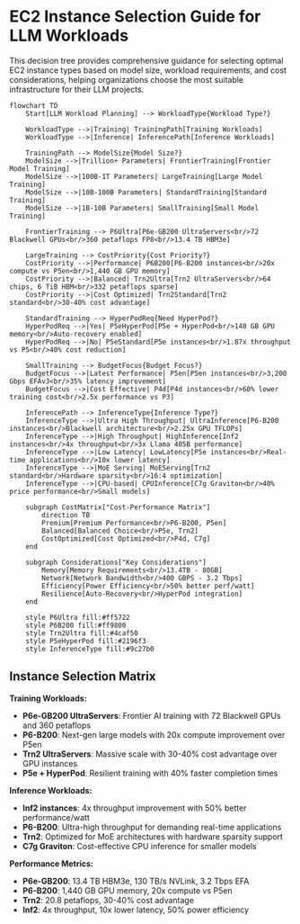 # EC2 Instance Selection Guide for LLM Workloads

This decision tree provides comprehensive guidance for selecting optimal EC2 instance types based on model size, workload requirements, and cost considerations, helping organizations choose the most suitable infrastructure for their LLM projects.

```mermaid
flowchart TD
    Start[LLM Workload Planning] --> WorkloadType{Workload Type?}
    
    WorkloadType -->|Training| TrainingPath[Training Workloads]
    WorkloadType -->|Inference| InferencePath[Inference Workloads]
    
    TrainingPath --> ModelSize{Model Size?}
    ModelSize -->|Trillion+ Parameters| FrontierTraining[Frontier Model Training]
    ModelSize -->|100B-1T Parameters| LargeTraining[Large Model Training]
    ModelSize -->|10B-100B Parameters| StandardTraining[Standard Training]
    ModelSize -->|1B-10B Parameters| SmallTraining[Small Model Training]
    
    FrontierTraining --> P6Ultra[P6e-GB200 UltraServers<br/>72 Blackwell GPUs<br/>360 petaflops FP8<br/>13.4 TB HBM3e]
    
    LargeTraining --> CostPriority{Cost Priority?}
    CostPriority -->|Performance| P6B200[P6-B200 instances<br/>20x compute vs P5en<br/>1,440 GB GPU memory]
    CostPriority -->|Balanced| Trn2Ultra[Trn2 UltraServers<br/>64 chips, 6 TiB HBM<br/>332 petaflops sparse]
    CostPriority -->|Cost Optimized| Trn2Standard[Trn2 standard<br/>30-40% cost advantage]
    
    StandardTraining --> HyperPodReq{Need HyperPod?}
    HyperPodReq -->|Yes| P5eHyperPod[P5e + HyperPod<br/>140 GB GPU memory<br/>Auto-recovery enabled]
    HyperPodReq -->|No| P5eStandard[P5e instances<br/>1.87x throughput vs P5<br/>40% cost reduction]
    
    SmallTraining --> BudgetFocus{Budget Focus?}
    BudgetFocus -->|Latest Performance| P5en[P5en instances<br/>3,200 Gbps EFAv3<br/>35% latency improvement]
    BudgetFocus -->|Cost Effective| P4d[P4d instances<br/>60% lower training cost<br/>2.5x performance vs P3]
    
    InferencePath --> InferenceType{Inference Type?}
    InferenceType -->|Ultra High Throughput| UltraInference[P6-B200 instances<br/>Blackwell architecture<br/>2.25x GPU TFLOPs]
    InferenceType -->|High Throughput| HighInference[Inf2 instances<br/>4x throughput<br/>3x Llama 405B performance]
    InferenceType -->|Low Latency| LowLatency[P5e instances<br/>Real-time applications<br/>10x lower latency]
    InferenceType -->|MoE Serving| MoEServing[Trn2 standard<br/>Hardware sparsity<br/>16:4 optimization]
    InferenceType -->|CPU-based| CPUInference[C7g Graviton<br/>40% price performance<br/>Small models]
    
    subgraph CostMatrix["Cost-Performance Matrix"]
        direction TB
        Premium[Premium Performance<br/>P6-B200, P5en]
        Balanced[Balanced Choice<br/>P5e, Trn2]
        CostOptimized[Cost Optimized<br/>P4d, C7g]
    end
    
    subgraph Considerations["Key Considerations"]
        Memory[Memory Requirements<br/>13.4TB - 80GB]
        Network[Network Bandwidth<br/>400 GBPS - 3.2 Tbps]
        Efficiency[Power Efficiency<br/>50% better perf/watt]
        Resilience[Auto-Recovery<br/>HyperPod integration]
    end

    style P6Ultra fill:#ff5722
    style P6B200 fill:#ff9800
    style Trn2Ultra fill:#4caf50
    style P5eHyperPod fill:#2196f3
    style InferenceType fill:#9c27b0
```

## Instance Selection Matrix

**Training Workloads:**
- **P6e-GB200 UltraServers**: Frontier AI training with 72 Blackwell GPUs and 360 petaflops
- **P6-B200**: Next-gen large models with 20x compute improvement over P5en
- **Trn2 UltraServers**: Massive scale with 30-40% cost advantage over GPU instances
- **P5e + HyperPod**: Resilient training with 40% faster completion times

**Inference Workloads:**
- **Inf2 instances**: 4x throughput improvement with 50% better performance/watt
- **P6-B200**: Ultra-high throughput for demanding real-time applications
- **Trn2**: Optimized for MoE architectures with hardware sparsity support
- **C7g Graviton**: Cost-effective CPU inference for smaller models

**Performance Metrics:**
- **P6e-GB200**: 13.4 TB HBM3e, 130 TB/s NVLink, 3.2 Tbps EFA
- **P6-B200**: 1,440 GB GPU memory, 20x compute vs P5en
- **Trn2**: 20.8 petaflops, 30-40% cost advantage
- **Inf2**: 4x throughput, 10x lower latency, 50% power efficiency